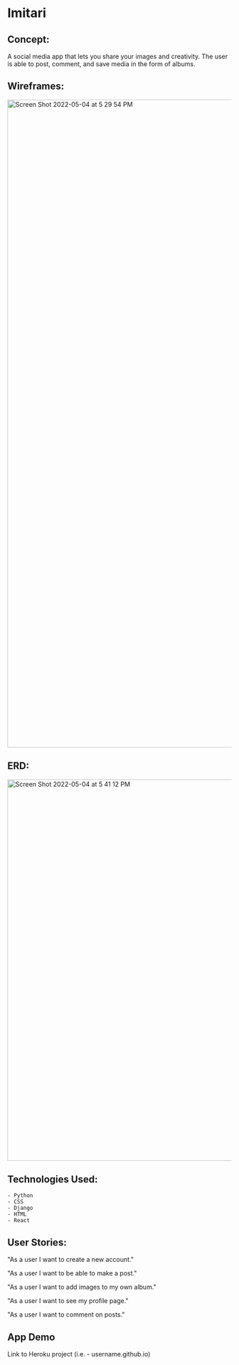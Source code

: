 # Imitari

## Concept:
A social media app that lets you share your images and creativity. The user is able to post, comment, and save media in the form of albums.

## Wireframes:

<img width="1457" alt="Screen Shot 2022-05-04 at 5 29 54 PM" src="https://user-images.githubusercontent.com/93559383/166847929-7bf7ebda-1a2b-4e34-b22f-13ab32a81662.png">

## ERD:

<img width="858" alt="Screen Shot 2022-05-04 at 5 41 12 PM" src="https://user-images.githubusercontent.com/93559383/166848715-fc68c803-5929-4264-9f85-471c162b00f4.png">

## Technologies Used:
    - Python
    - CSS
    - Django
    - HTML
    - React

## User Stories:
"As a user I want to create a new account."

"As a user I want to be able to make a post."

"As a user I want to add images to my own album."

"As a user I want to see my profile page."

"As a user I want to comment on posts."


## App Demo
Link to Heroku project (i.e. - username.github.io)
